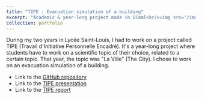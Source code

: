```yaml
---
title: "TIPE : Evacuation simulation of a building"
excerpt: "Academic & year-long project made in OCaml<br/><img src='/images/TIPE.png'>"
collection: portfolio
---
```


During my two years in Lycée Saint-Louis, I had to work on a project called TIPE (Travail d'Initiative Personnelle Encadré). It's a year-long project where students have to work on a scientific topic of their choice, related to a certain topic. That year, the topic was "La Ville" (The City). I chose to work on an evacuation simulation of a building.

* Link to the [GitHub repository](https://github.com/elisa943/TIPE)
* Link to the [TIPE presentation](/files/TIPE___Evacuation.pdf)
* Link to the [TIPE report](/files/Mcot_12116.pdf)
